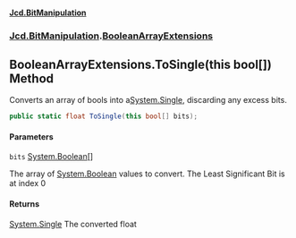 #### [Jcd.BitManipulation](index.md 'index')

### [Jcd.BitManipulation](Jcd.BitManipulation.md 'Jcd.BitManipulation').[BooleanArrayExtensions](Jcd.BitManipulation.BooleanArrayExtensions.md 'Jcd.BitManipulation.BooleanArrayExtensions')

## BooleanArrayExtensions.ToSingle(this bool[]) Method

Converts an array of bools into a[System.Single](https://docs.microsoft.com/en-us/dotnet/api/System.Single 'System.Single'), discarding any excess bits.

```csharp
public static float ToSingle(this bool[] bits);
```

#### Parameters

<a name='Jcd.BitManipulation.BooleanArrayExtensions.ToSingle(thisbool[]).bits'></a>

`bits` [System.Boolean](https://docs.microsoft.com/en-us/dotnet/api/System.Boolean 'System.Boolean')[[]](https://docs.microsoft.com/en-us/dotnet/api/System.Array 'System.Array')

The array of
[System.Boolean](https://docs.microsoft.com/en-us/dotnet/api/System.Boolean 'System.Boolean')
values to convert. The Least Significant Bit is at index 0

#### Returns

[System.Single](https://docs.microsoft.com/en-us/dotnet/api/System.Single 'System.Single')
The converted float